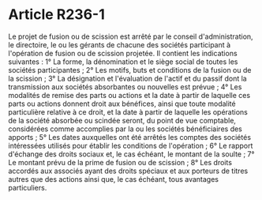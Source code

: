 # Article R236-1

Le projet de fusion ou de scission est arrêté par le conseil d'administration, le directoire, le ou les gérants de chacune des sociétés participant à l'opération de fusion ou de scission projetée.   Il contient les indications suivantes :   1° La forme, la dénomination et le siège social de toutes les sociétés participantes ;   2° Les motifs, buts et conditions de la fusion ou de la scission ;   3° La désignation et l'évaluation de l'actif et du passif dont la transmission aux sociétés absorbantes ou nouvelles est prévue ;   4° Les modalités de remise des parts ou actions et la date à partir de laquelle ces parts ou actions donnent droit aux bénéfices, ainsi que toute modalité particulière relative à ce droit, et la date à partir de laquelle les opérations de la société absorbée ou scindée seront, du point de vue comptable, considérées comme accomplies par la ou les sociétés bénéficiaires des apports ;   5° Les dates auxquelles ont été arrêtés les comptes des sociétés intéressées utilisés pour établir les conditions de l'opération ;   6° Le rapport d'échange des droits sociaux et, le cas échéant, le montant de la soulte ;   7° Le montant prévu de la prime de fusion ou de scission ;   8° Les droits accordés aux associés ayant des droits spéciaux et aux porteurs de titres autres que des actions ainsi que, le cas échéant, tous avantages particuliers.